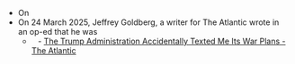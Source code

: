 - On
- On 24 March 2025, Jeffrey Goldberg, a writer for The Atlantic wrote in an op-ed that he was 
	- ` ` - [The Trump Administration Accidentally Texted Me Its War Plans - The Atlantic](https://www.theatlantic.com/politics/archive/2025/03/trump-administration-accidentally-texted-me-its-war-plans/682151/)